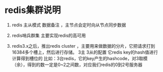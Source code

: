 ﻿# redis集群说明
1. redis 主从模式 数据备注 ，主节点会定时向从节点同步数据

2. redis哨兵群集 主要实现redis的高可用

3. redis3.x之后，推出redis cluster ，主要用来做数据的分片，它把请求打到16384多个槽上，然后进行存储。
3主   3从的配置  它redis key的hash值进行计算得到槽位的
比如：3台redis，它的key产生的hashcode，对3取模（余），得到的数一定是0~2之间数，对应我们redis的0到2号服务器